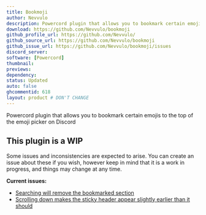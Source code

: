 ```yaml
---
title: Bookmoji
author: Nevvulo
description: Powercord plugin that allows you to bookmark certain emojis to the top of the emoji picker on Discord
download: https://github.com/Nevvulo/bookmoji
github_profile_url: https://github.com/Nevvulo/
github_source_url: https://github.com/Nevvulo/bookmoji
github_issue_url: https://github.com/Nevvulo/bookmoji/issues
discord_server:
software: [Powercord]
thumbnail:
previews:
dependency:
status: Updated
auto: false
ghcommentid: 618
layout: product # DON'T CHANGE
---
```

Powercord plugin that allows you to bookmark certain emojis to the top of the emoji picker on Discord

## This plugin is a WIP
Some issues and inconsistencies are expected to arise. You can create an issue about these if you wish, however keep in mind that it is a work in progress, and things may change at any time.

**Current issues:**
* [Searching will remove the bookmarked section](https://massive-legend.nevulo.xyz/lAH1w9GW.gif)
* [Scrolling down makes the sticky header appear slightly earlier than it should](https://massive-legend.nevulo.xyz/edrFq2Qt.gif)